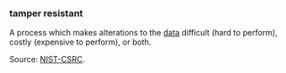 ### tamper resistant

<p class="c8"><span>A process which makes alterations to the </span><span class="c2"><a class="c3" href="#h.o783ayrrkc6g">data</a></span><span class="c0">&nbsp;difficult (hard to perform), costly (expensive to perform), or both.</span></p><p class="c8"><span>Source: </span><span class="c2"><a class="c3" href="https://www.google.com/url?q=https://csrc.nist.gov/glossary/term/tamper_resistant&amp;sa=D&amp;source=editors&amp;ust=1706779842840141&amp;usg=AOvVaw1QxCvf7ACYYAoOzy9SQxc1">NIST-CSRC</a></span><span class="c0">.</span></p>